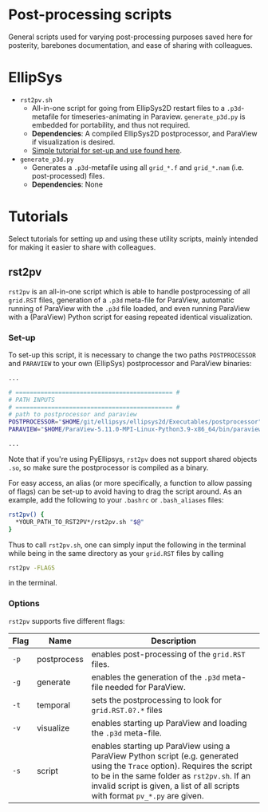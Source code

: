 # Post-processing scripts
General scripts used for varying post-processing purposes saved here for posterity, barebones documentation, and ease of sharing with colleagues.

# EllipSys
- `rst2pv.sh`
  - All-in-one script for going from EllipSys2D restart files to a `.p3d`-metafile for timeseries-animating in Paraview. `generate_p3d.py` is embedded for portability, and thus not required.
  - **Dependencies**: A compiled EllipSys2D postprocessor, and ParaView if visualization is desired.
  - [Simple tutorial for set-up and use found here](#rst2pv).
- `generate_p3d.py`
  - Generates a `.p3d`-metafile using all `grid_*.f` and `grid_*.nam` (i.e. post-processed) files.
  - **Dependencies**: None

# Tutorials
Select tutorials for setting up and using these utility scripts, mainly intended for making it easier to share with colleagues.

## <a name="#rst2pv"></a>rst2pv
`rst2pv` is an all-in-one script which is able to handle postprocessing of all `grid.RST` files, generation of a `.p3d` meta-file for ParaView, automatic running of ParaView with the `.p3d` file loaded, and even running ParaView with a (ParaView) Python script for easing repeated identical visualization.

### Set-up
To set-up this script, it is necessary to change the two paths `POSTPROCESSOR` and `PARAVIEW` to your own (EllipSys) postprocessor and ParaView binaries:

```bash
...

# ============================================ #
# PATH INPUTS
# ============================================ #
# path to postprocessor and paraview
POSTPROCESSOR="$HOME/git/ellipsys/ellipsys2d/Executables/postprocessor"
PARAVIEW="$HOME/ParaView-5.11.0-MPI-Linux-Python3.9-x86_64/bin/paraview"

...
```

Note that if you're using PyEllipsys, `rst2pv` does not support shared objects `.so`, so make sure the postprocessor is compiled as a binary.

For easy access, an alias (or more specifically, a function to allow passing of flags) can be set-up to avoid having to drag the script around. As an example, add the following to your `.bashrc` or `.bash_aliases` files:
```bash
rst2pv() {
  *YOUR_PATH_TO_RST2PV*/rst2pv.sh "$@"
}
```
Thus to call `rst2pv.sh`, one can simply input the following in the terminal while being in the same directory as your `grid.RST` files by calling 

```bash
rst2pv -FLAGS
```

in the terminal.



### Options
`rst2pv` supports five different flags:

| Flag | Name | Description |
| ---- | ---- | ----------- |
| `-p` | postprocess | enables post-processing of the `grid.RST` files. |
| `-g` | generate | enables the generation of the `.p3d` meta-file needed for ParaView.
| `-t` | temporal | sets the postprocessing to look for `grid.RST.0?.*` files |
| `-v` | visualize | enables starting up ParaView and loading the `.p3d` meta-file. |
| `-s` | script | enables starting up ParaView using a ParaView Python script (e.g. generated using the `Trace` option). Requires the script to be in the same folder as `rst2pv.sh`. If an invalid script is given, a list of all scripts with format `pv_*.py` are given. |
